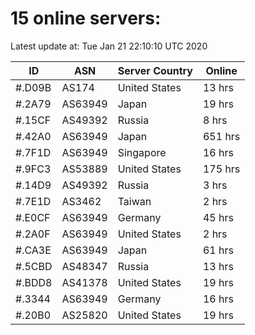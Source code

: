 # 15 online servers:

Latest update at: Tue Jan 21 22:10:10 UTC 2020

| ID | ASN | Server Country | Online |
| -- | --- | -------------- | ------ |
| #.D09B | AS174 | United States | 13 hrs |
| #.2A79 | AS63949 | Japan | 19 hrs |
| #.15CF | AS49392 | Russia | 8 hrs |
| #.42A0 | AS63949 | Japan | 651 hrs |
| #.7F1D | AS63949 | Singapore | 16 hrs |
| #.9FC3 | AS53889 | United States | 175 hrs |
| #.14D9 | AS49392 | Russia | 3 hrs |
| #.7E1D | AS3462 | Taiwan | 2 hrs |
| #.E0CF | AS63949 | Germany | 45 hrs |
| #.2A0F | AS63949 | United States | 2 hrs |
| #.CA3E | AS63949 | Japan | 61 hrs |
| #.5CBD | AS48347 | Russia | 13 hrs |
| #.BDD8 | AS41378 | United States | 19 hrs |
| #.3344 | AS63949 | Germany | 16 hrs |
| #.20B0 | AS25820 | United States | 19 hrs |

